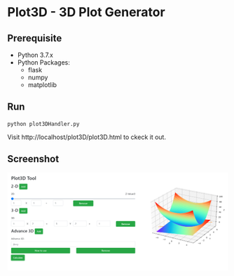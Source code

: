 # Plot3D - 3D Plot Generator

## Prerequisite
 - Python 3.7.x
 - Python Packages:
   - flask
   - numpy
   - matplotlib

## Run
    python plot3DHandler.py
    
Visit http://localhost/plot3D/plot3D.html to ckeck it out.

## Screenshot
![Demo](Demo.png)